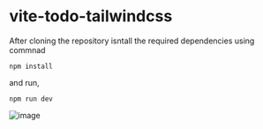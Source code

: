 # vite-todo-tailwindcss

After cloning the repository isntall the required dependencies using commnad 

```npm install``` 

and run,

```npm run dev```

![image](https://github.com/MuhammadZeeshan03/vite-todo-tailwindcss/assets/57444568/ffdbab53-2e65-4d15-9879-5fd5e7ea12e7)
